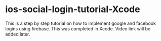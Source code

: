 # ios-social-login-tutorial-Xcode
This is a step by step tutorial on how to implement google and facebook logins using firebase. This was completed in Xcode. Video link will be added later.
